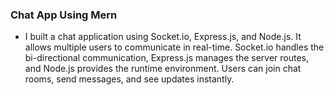 ### Chat App Using Mern
- I built a chat application using Socket.io, Express.js, and Node.js. It allows multiple users to communicate in real-time. Socket.io handles the bi-directional communication, Express.js manages the server routes, and Node.js provides the runtime environment. Users can join chat rooms, send messages, and see updates instantly.
